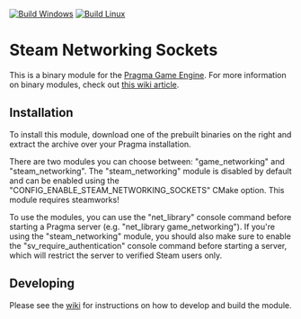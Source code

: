 [![Build Windows](https://github.com/Silverlan/pr_steam_networking_sockets/actions/workflows/build-windows-ci.yml/badge.svg)](https://github.com/Silverlan/pr_steam_networking_sockets/actions/workflows/build-windows-ci.yml) [![Build Linux](https://github.com/Silverlan/pr_steam_networking_sockets/actions/workflows/build-linux-ci.yml/badge.svg)](https://github.com/Silverlan/pr_steam_networking_sockets/actions/workflows/build-linux-ci.yml)

# Steam Networking Sockets
This is a binary module for the [Pragma Game Engine](https://github.com/Silverlan/pragma). For more information on binary modules, check out [this wiki article](https://wiki.pragma-engine.com/books/pragma-engine/page/binary-modules).

## Installation
To install this module, download one of the prebuilt binaries on the right and extract the archive over your Pragma installation.

There are two modules you can choose between: "game_networking" and "steam_networking".
The "steam_networking" module is disabled by default and can be enabled using the "CONFIG_ENABLE_STEAM_NETWORKING_SOCKETS" CMake option. This module requires steamworks!

To use the modules, you can use the "net_library" console command before starting a Pragma server (e.g. "net_library game_networking").
If you're using the "steam_networking" module, you should also make sure to enable the "sv_require_authentication" console command before starting a server, which will restrict the server to verified Steam users only.

## Developing

Please see the [wiki](https://wiki.pragma-engine.com/books/pragma-engine/page/binary-modules#bkmrk-building-modules) for instructions on how to develop and build the module.

